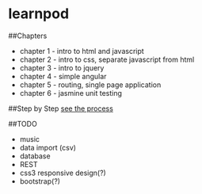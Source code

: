 # learnpod
##Chapters
+ chapter 1 - intro to html and javascript
+ chapter 2 - intro to css, separate javascript from html
+ chapter 3 - intro to jquery
+ chapter 4 - simple angular
+ chapter 5 - routing, single page application
+ chapter 6 - jasmine unit testing

##Step by Step
[see the process](https://github.com/ntno/learnpod/commits/master "individual commits")

##TODO
+ music
+ data import (csv)
+ database
+ REST
+ css3 responsive design(?)
+ bootstrap(?)
